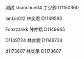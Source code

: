 測試
shaochun04
丁少鈞
D1150360

IanLin012
林奕恩
D1149593

Fonzzznkk
陳仲楷
D1149665

D1149724
林肯銳
D1149724

d1173607
林奕承
D1173607
